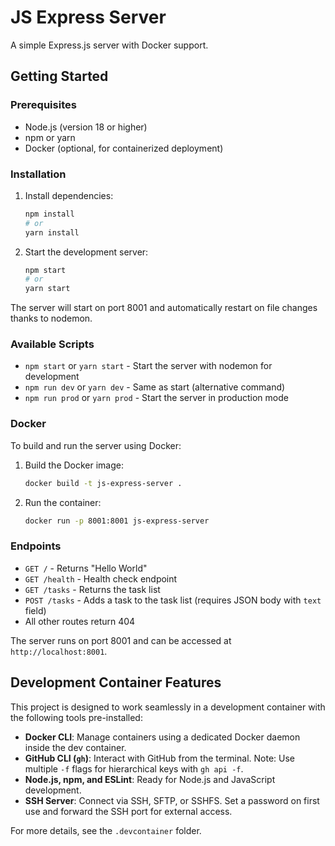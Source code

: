 # JS Express Server

A simple Express.js server with Docker support.

## Getting Started

### Prerequisites
- Node.js (version 18 or higher)
- npm or yarn
- Docker (optional, for containerized deployment)

### Installation

1. Install dependencies:
   ```bash
   npm install
   # or
   yarn install
   ```

2. Start the development server:
   ```bash
   npm start
   # or
   yarn start
   ```

The server will start on port 8001 and automatically restart on file changes thanks to nodemon.

### Available Scripts

- `npm start` or `yarn start` - Start the server with nodemon for development
- `npm run dev` or `yarn dev` - Same as start (alternative command)
- `npm run prod` or `yarn prod` - Start the server in production mode

### Docker

To build and run the server using Docker:

1. Build the Docker image:
   ```bash
   docker build -t js-express-server .
   ```

2. Run the container:
   ```bash
   docker run -p 8001:8001 js-express-server
   ```

### Endpoints

- `GET /` - Returns "Hello World"
- `GET /health` - Health check endpoint
- `GET /tasks` - Returns the task list
- `POST /tasks` - Adds a task to the task list (requires JSON body with `text` field)
- All other routes return 404

The server runs on port 8001 and can be accessed at `http://localhost:8001`.
## Development Container Features

This project is designed to work seamlessly in a development container with the following tools pre-installed:

- **Docker CLI**: Manage containers using a dedicated Docker daemon inside the dev container.
- **GitHub CLI (`gh`)**: Interact with GitHub from the terminal. Note: Use multiple `-f` flags for hierarchical keys with `gh api -f`.
- **Node.js, npm, and ESLint**: Ready for Node.js and JavaScript development.
- **SSH Server**: Connect via SSH, SFTP, or SSHFS. Set a password on first use and forward the SSH port for external access.

For more details, see the `.devcontainer` folder.